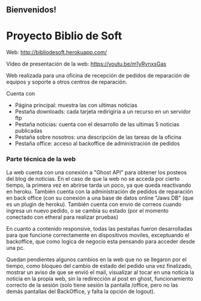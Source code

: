 ## Bienvenidos!

# Proyecto Biblio de Soft
Web: http://bibliodesoft.herokuapp.com/

Video de presentación de la web: https://youtu.be/m1yRynxsGas 

Web realizada para una oficina de recepción de pedidos de reparación de equipos y soporte a otros centros de reparación.

Cuenta con 
- Página principal: muestra las con ultimas noticias
- Pestaña downloads: cada tarjeta redirigiria a un recurso en un servidor ftp
- Pestaña noticias: cuenta con el desarrollo de las ultimas 5 noticias publicadas
- Pestaña sobre nosotros: una descripción de las tareas de la oficina
- Pestaña office: acceso al backoffice de administración de pedidos

### Parte técnica de la web

La web cuenta con una conexión a "Ghost API" para obtener los posteos del blog de noticias. En el caso de que la web no se acceda por cierto tiempo, la primera vez en abrirse tarda un poco, ya que queda reactivando en heroku.
También cuenta con la administración de pedidos de reparación en back office (con su conexión a una base de datos online "Jaws DB" (que es un plugin de heroku). También cuenta con envio de correos cuando ingresa un nuevo pedido, o se cambia su estado (por el momento conectado con etheral para realizar pruebas)

En cuanto a contenido responsive, todas las pestañas fueron desarrolladas para que funcione correctamente en dispositivos moviles, exceptuando el backoffice, que como logica de negocio esta pensando para acceder desde una pc.

Quedan pendientes algunos cambios en la web que no se llegaron por el tiempo, como bloqueo del cambio de estado del pedido una vez finalizado, mostrar un aviso de que se envió el mail, visualizar al tocar en una noticia la noticia en la propia web, sin la redirección al post en ghost, funcionamiento correcto de la sesión (solo tiene sesión la pantalla /office, pero no las demás  pantallas del BackOffice, y falta la opción de logout).


